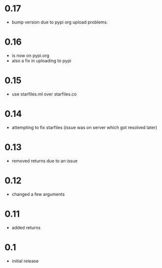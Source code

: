 # 0.17
- bump version due to pypi org upload problems.

# 0.16
- is now on pypi.org
- also a fix in uploading to pypi

# 0.15
- use starfiles.ml over starfiles.co

# 0.14
- attempting to fix starfiles (issue was on server which got resolved later)

# 0.13
- removed returns due to an issue

# 0.12
- changed a few arguments

# 0.11
- added returns

# 0.1
- initial release
